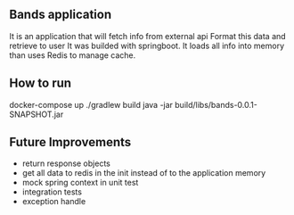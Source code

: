 ## Bands application

It is an application that will fetch info from external api 
Format this data and retrieve to user
It was builded with springboot.
It loads all info into memory than uses Redis to manage cache.

## How to run
 docker-compose up
 ./gradlew build
 java -jar build/libs/bands-0.0.1-SNAPSHOT.jar

## Future Improvements
- return response objects
- get all data to redis in the init instead of to the application memory
- mock spring context in unit test
- integration tests
- exception handle
